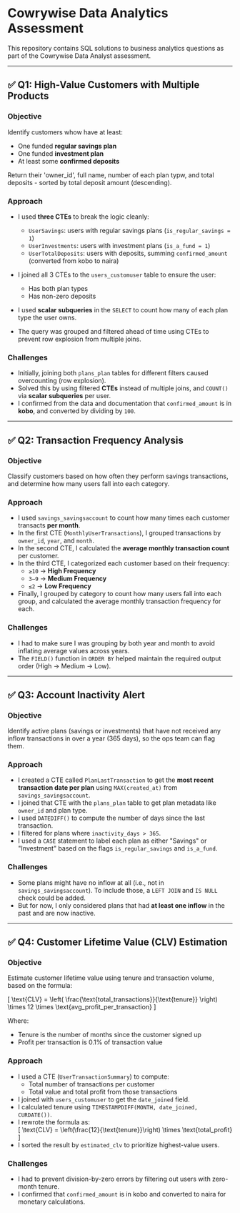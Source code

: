 # Cowrywise Data Analytics Assessment

This repository contains SQL solutions to business analytics questions as part of the Cowrywise Data Analyst assessment.

---

## ✅ Q1: High-Value Customers with Multiple Products

### Objective
Identify customers whow have at least:
- One funded **regular savings plan**
- One funded **investment plan**
- At least some **confirmed deposits**

Return their 'owner_id', full name, number of each plan typw, and total deposits - sorted by total deposit amount (descending).

### Approach

- I used **three CTEs** to break the logic cleanly:
  - `UserSavings`: users with regular savings plans (`is_regular_savings = 1`)
  - `UserInvestments`: users with investment plans (`is_a_fund = 1`)
  - `UserTotalDeposits`: users with deposits, summing `confirmed_amount` (converted from kobo to naira)

- I joined all 3 CTEs to the `users_customuser` table to ensure the user:
  - Has both plan types
  - Has non-zero deposits
 
-  I used **scalar subqueries** in the `SELECT` to count how many of each plan type the user owns.

- The query was grouped and filtered ahead of time using CTEs to prevent row explosion from multiple joins.

### Challenges
- Initially, joining both `plans_plan` tables for different filters caused overcounting (row explosion).
- Solved this by using filtered **CTEs** instead of multiple joins, and `COUNT()` via **scalar subqueries** per user.
- I confirmed from the data and documentation that `confirmed_amount` is in **kobo**, and converted by dividing by `100`.

---

## ✅ Q2: Transaction Frequency Analysis

### Objective
Classify customers based on how often they perform savings transactions, and determine how many users fall into each category.

### Approach
- I used `savings_savingsaccount` to count how many times each customer transacts **per month**.
- In the first CTE (`MonthlyUserTransactions`), I grouped transactions by `owner_id`, `year`, and `month`.
- In the second CTE, I calculated the **average monthly transaction count** per customer.
- In the third CTE, I categorized each customer based on their frequency:
  - `≥10` → **High Frequency**
  - `3–9` → **Medium Frequency**
  - `≤2` → **Low Frequency**
- Finally, I grouped by category to count how many users fall into each group, and calculated the average monthly transaction frequency for each.

### Challenges
- I had to make sure I was grouping by both year and month to avoid inflating average values across years.
- The `FIELD()` function in `ORDER BY` helped maintain the required output order (High → Medium → Low).

---

## ✅ Q3: Account Inactivity Alert

### Objective
Identify active plans (savings or investments) that have not received any inflow transactions in over a year (365 days), so the ops team can flag them.

### Approach

- I created a CTE called `PlanLastTransaction` to get the **most recent transaction date per plan** using `MAX(created_at)` from `savings_savingsaccount`.
- I joined that CTE with the `plans_plan` table to get plan metadata like `owner_id` and plan type.
- I used `DATEDIFF()` to compute the number of days since the last transaction.
- I filtered for plans where `inactivity_days > 365`.
- I used a `CASE` statement to label each plan as either "Savings" or "Investment" based on the flags `is_regular_savings` and `is_a_fund`.

### Challenges

- Some plans might have no inflow at all (i.e., not in `savings_savingsaccount`). To include those, a `LEFT JOIN` and `IS NULL` check could be added.
- But for now, I only considered plans that had **at least one inflow** in the past and are now inactive.
  
---

## ✅ Q4: Customer Lifetime Value (CLV) Estimation

### Objective
Estimate customer lifetime value using tenure and transaction volume, based on the formula:

\[
\text{CLV} = \left( \frac{\text{total_transactions}}{\text{tenure}} \right) \times 12 \times \text{avg_profit_per_transaction}
\]

Where:
- Tenure is the number of months since the customer signed up
- Profit per transaction is 0.1% of transaction value

### Approach

- I used a CTE (`UserTransactionSummary`) to compute:
  - Total number of transactions per customer
  - Total value and total profit from those transactions
- I joined with `users_customuser` to get the `date_joined` field.
- I calculated tenure using `TIMESTAMPDIFF(MONTH, date_joined, CURDATE())`.
- I rewrote the formula as:  
  \[
  \text{CLV} = \left(\frac{12}{\text{tenure}}\right) \times \text{total_profit}
  \]
- I sorted the result by `estimated_clv` to prioritize highest-value users.

### Challenges

- I had to prevent division-by-zero errors by filtering out users with zero-month tenure.
- I confirmed that `confirmed_amount` is in kobo and converted to naira for monetary calculations.
